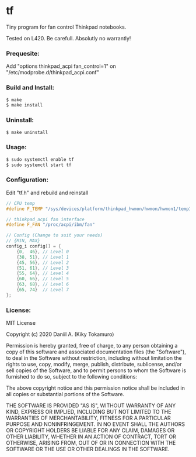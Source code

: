 # tf
Tiny program for fan control Thinkpad notebooks.

Tested on L420. Be carefull. Absolutly no warrantly!

### Prequesite:
Add "options thinkpad_acpi fan_control=1" on "/etc/modprobe.d/thinkpad_acpi.conf"

### Build and Install:
```sh
$ make
$ make install
```

### Uninstall:
```sh
$ make uninstall
```

### Usage:
```sh
$ sudo systemctl enable tf
$ sudo systemctl start tf
```

### Configuration:
Edit "tf.h" and rebuild and reinstall

```c
// CPU temp
#define F_TEMP "/sys/devices/platform/thinkpad_hwmon/hwmon/hwmon1/temp1_input"

// thinkpad_acpi fan interface
#define F_FAN "/proc/acpi/ibm/fan"

// Config (Change to suit your needs)
// {MIN, MAX}
config_i config[] = {
    {0,  46}, // Level 0
    {38, 51}, // Level 1
    {45, 56}, // Level 2
    {51, 61}, // Level 3
    {55, 64}, // Level 4
    {60, 66}, // Level 5
    {63, 68}, // Level 6
    {65, 74}  // Level 7
};
```

### License:
MIT License

Copyright (c) 2020 Daniil A. (Kiky Tokamuro)

Permission is hereby granted, free of charge, to any person obtaining a copy
of this software and associated documentation files (the "Software"), to deal
in the Software without restriction, including without limitation the rights
to use, copy, modify, merge, publish, distribute, sublicense, and/or sell
copies of the Software, and to permit persons to whom the Software is
furnished to do so, subject to the following conditions:

The above copyright notice and this permission notice shall be included in all
copies or substantial portions of the Software.

THE SOFTWARE IS PROVIDED "AS IS", WITHOUT WARRANTY OF ANY KIND, EXPRESS OR
IMPLIED, INCLUDING BUT NOT LIMITED TO THE WARRANTIES OF MERCHANTABILITY,
FITNESS FOR A PARTICULAR PURPOSE AND NONINFRINGEMENT. IN NO EVENT SHALL THE
AUTHORS OR COPYRIGHT HOLDERS BE LIABLE FOR ANY CLAIM, DAMAGES OR OTHER
LIABILITY, WHETHER IN AN ACTION OF CONTRACT, TORT OR OTHERWISE, ARISING FROM,
OUT OF OR IN CONNECTION WITH THE SOFTWARE OR THE USE OR OTHER DEALINGS IN THE
SOFTWARE.
